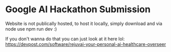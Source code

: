 # Google AI Hackathon Submission


Website is not publically hosted, to host it locally, simply download and via node use npm run dev :)


If you don't wanna do that you can just look at it here lol: https://devpost.com/software/rejuvai-your-personal-ai-healthcare-overseer



